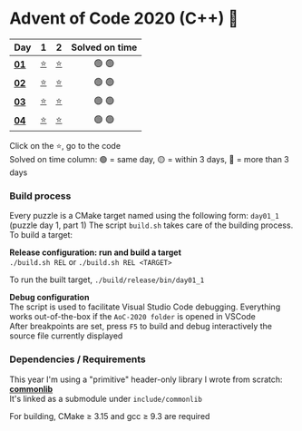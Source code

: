 # Advent of Code 2020 (C++) 🎄

<div align="center">

| Day                                            | 1                     | 2                     | Solved on time |
| ---------------------------------------------- | :-------------------: | :-------------------: | :----------: |
| **[01](https://adventofcode.com/2020/day/1)**  | [⭐](src/day01_1.cpp) | [⭐](src/day01_2.cpp) | 🟢 🟢        |
| **[02](https://adventofcode.com/2020/day/2)**  | [⭐](src/day02_1.cpp) | [⭐](src/day02_2.cpp) | 🟢 🟢        |
| **[03](https://adventofcode.com/2020/day/3)**  | [⭐](src/day03_1.cpp) | [⭐](src/day03_2.cpp) | 🟢 🟢        |
| **[04](https://adventofcode.com/2020/day/4)**  | [⭐](src/day04_1.cpp) | [⭐](src/day04_2.cpp) | 🟢 🟢        |

</div>

Click on the ⭐, go to the code  
Solved on time column: 🟢 = same day, 🟡 = within 3 days, 🔴 = more than 3 days

### Build process

Every puzzle is a CMake target named using the following form: `day01_1` (puzzle day 1, part 1)
The script `build.sh` takes care of the building process. To build a target:

**Release configuration: run and build a target**  
`./build.sh REL` or `./build.sh REL <TARGET>`

To run the built target, `./build/release/bin/day01_1`

**Debug configuration**  
The script is used to facilitate Visual Studio Code debugging. Everything works out-of-the-box if the `AoC-2020 folder` is opened in VSCode  
After breakpoints are set, press `F5` to build and debug interactively the source file currently displayed

### Dependencies / Requirements

This year I'm using a "primitive" header-only library I wrote from scratch: **[commonlib](https://github.com/albertosantagostino/commonlib-cpp)**  
It's linked as a submodule under `include/commonlib`

For building, CMake ≥ 3.15 and gcc ≥ 9.3 are required
